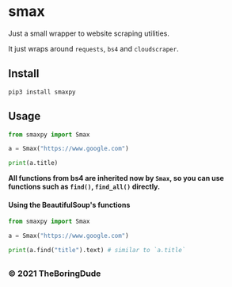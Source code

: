 # smax

Just a small wrapper to website scraping utilities.

It just wraps around `requests`, `bs4` and `cloudscraper`.

## Install

```
pip3 install smaxpy
```

## Usage

```python
from smaxpy import Smax

a = Smax("https://www.google.com")

print(a.title)
```

**All functions from bs4 are inherited now by `Smax`, so you can use functions such as `find()`, `find_all()` directly.**

#### Using the BeautifulSoup's functions

```python
from smaxpy import Smax

a = Smax("https://www.google.com")

print(a.find("title").text) # similar to `a.title`
```

##

### &copy; 2021 TheBoringDude
